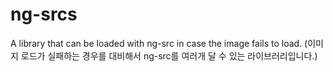 # ng-srcs
 A library that can be loaded with ng-src in case the image fails to load. (이미지 로드가 실패하는 경우를 대비해서 ng-src를 여러개 달 수 있는 라이브러리입니다.)
